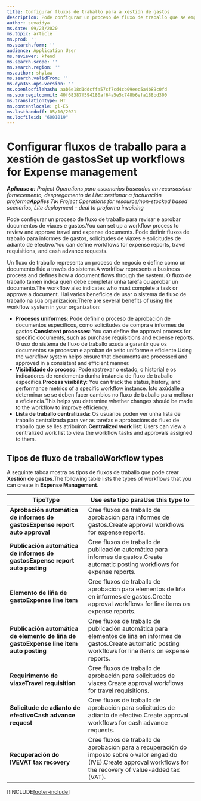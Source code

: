 ```yaml
---
title: Configurar fluxos de traballo para a xestión de gastos
description: Pode configurar un proceso de fluxo de traballo que se empregue para revisar e aprobar documentos de viaxes e gastos.
author: suvaidya
ms.date: 09/23/2020
ms.topic: article
ms.prod: ''
ms.search.form: ''
audience: Application User
ms.reviewer: kfend
ms.search.scope: ''
ms.search.region: ''
ms.author: shylaw
ms.search.validFrom: ''
ms.dyn365.ops.version: ''
ms.openlocfilehash: aab6e18d1ddcffa57cf7cd4cb09eec5a4b89c0fd
ms.sourcegitcommit: 40f68387f594180af64a5e5c748b6efa188bd300
ms.translationtype: HT
ms.contentlocale: gl-ES
ms.lasthandoff: 05/10/2021
ms.locfileid: "6001019"
---
```

# <a name="set-up-workflows-for-expense-management"></a><span data-ttu-id="fcf5a-103">Configurar fluxos de traballo para a xestión de gastos</span><span class="sxs-lookup"><span data-stu-id="fcf5a-103">Set up workflows for Expense management</span></span>

<span data-ttu-id="fcf5a-104">_**Aplícase a:** Project Operations para escenarios baseados en recursos/sen fornecemento, despregamento de Lite: xestionar a facturación proforma_</span><span class="sxs-lookup"><span data-stu-id="fcf5a-104">_**Applies To:** Project Operations for resource/non-stocked based scenarios, Lite deployment - deal to proforma invoicing_</span></span>

<span data-ttu-id="fcf5a-105">Pode configurar un proceso de fluxo de traballo para revisar e aprobar documentos de viaxes e gastos.</span><span class="sxs-lookup"><span data-stu-id="fcf5a-105">You can set up a workflow process to review and approve travel and expense documents.</span></span> <span data-ttu-id="fcf5a-106">Pode definir fluxos de traballo para informes de gastos, solicitudes de viaxes e solicitudes de adianto de efectivo.</span><span class="sxs-lookup"><span data-stu-id="fcf5a-106">You can define workflows for expense reports, travel requisitions, and cash advance requests.</span></span>

<span data-ttu-id="fcf5a-107">Un fluxo de traballo representa un proceso de negocio e define como un documento flúe a través do sistema.</span><span class="sxs-lookup"><span data-stu-id="fcf5a-107">A workflow represents a business process and defines how a document flows through the system.</span></span> <span data-ttu-id="fcf5a-108">O fluxo de traballo tamén indica quen debe completar unha tarefa ou aprobar un documento.</span><span class="sxs-lookup"><span data-stu-id="fcf5a-108">The workflow also indicates who must complete a task or approve a document.</span></span> <span data-ttu-id="fcf5a-109">Hai varios beneficios de usar o sistema de fluxo de traballo na súa organización:</span><span class="sxs-lookup"><span data-stu-id="fcf5a-109">There are several benefits of using the workflow system in your organization:</span></span>

- <span data-ttu-id="fcf5a-110">**Procesos uniformes**: Pode definir o proceso de aprobación de documentos específicos, como solicitudes de compra e informes de gastos.</span><span class="sxs-lookup"><span data-stu-id="fcf5a-110">**Consistent processes**: You can define the approval process for specific documents, such as purchase requisitions and expense reports.</span></span> <span data-ttu-id="fcf5a-111">O uso do sistema de fluxo de traballo axuda a garantir que os documentos se procesan e aproban de xeito uniforme e eficiente.</span><span class="sxs-lookup"><span data-stu-id="fcf5a-111">Using the workflow system helps ensure that documents are processed and approved in a consistent and efficient manner.</span></span>
- <span data-ttu-id="fcf5a-112">**Visibilidade do proceso**: Pode rastrexar o estado, o historial e os indicadores de rendemento dunha instancia de fluxo de traballo específica.</span><span class="sxs-lookup"><span data-stu-id="fcf5a-112">**Process visibility**: You can track the status, history, and performance metrics of a specific workflow instance.</span></span> <span data-ttu-id="fcf5a-113">Isto axúdalle a determinar se se deben facer cambios no fluxo de traballo para mellorar a eficiencia.</span><span class="sxs-lookup"><span data-stu-id="fcf5a-113">This helps you determine whether changes should be made to the workflow to improve efficiency.</span></span>
- <span data-ttu-id="fcf5a-114">**Lista de traballo centralizada**: Os usuarios poden ver unha lista de traballo centralizada para ver as tarefas e aprobacións do fluxo de traballo que se lles atribuíron.</span><span class="sxs-lookup"><span data-stu-id="fcf5a-114">**Centralized work list**: Users can view a centralized work list to view the workflow tasks and approvals assigned to them.</span></span> 

## <a name="workflow-types"></a><span data-ttu-id="fcf5a-115">Tipos de fluxo de traballo</span><span class="sxs-lookup"><span data-stu-id="fcf5a-115">Workflow types</span></span>

<span data-ttu-id="fcf5a-116">A seguinte táboa mostra os tipos de fluxos de traballo que pode crear **Xestión de gastos**.</span><span class="sxs-lookup"><span data-stu-id="fcf5a-116">The following table lists the types of workflows that you can create in **Expense Management**.</span></span>


|              <span data-ttu-id="fcf5a-117"><strong>Tipo</strong></span><span class="sxs-lookup"><span data-stu-id="fcf5a-117"><strong>Type</strong></span></span>              |                   <span data-ttu-id="fcf5a-118"><strong>Use este tipo para</strong></span><span class="sxs-lookup"><span data-stu-id="fcf5a-118"><strong>Use this type to</strong></span></span>                   |
|-------------------------------------------------|-----------------------------------------------------------------------|
|   <span data-ttu-id="fcf5a-119"><strong>Aprobación automática de informes de gastos</strong></span><span class="sxs-lookup"><span data-stu-id="fcf5a-119"><strong>Expense report auto approval</strong></span></span> |            <span data-ttu-id="fcf5a-120">Cree fluxos de traballo de aprobación para informes de gastos.</span><span class="sxs-lookup"><span data-stu-id="fcf5a-120">Create approval workflows for expense reports.</span></span>             |
|  <span data-ttu-id="fcf5a-121"><strong>Publicación automática de informes de gastos</strong></span><span class="sxs-lookup"><span data-stu-id="fcf5a-121"><strong>Expense report auto posting</strong></span></span>   |        <span data-ttu-id="fcf5a-122">Cree fluxos de traballo de publicación automática para informes de gastos.</span><span class="sxs-lookup"><span data-stu-id="fcf5a-122">Create automatic posting workflows for expense reports.</span></span>        |
|       <span data-ttu-id="fcf5a-123"><strong>Elemento de liña de gasto</strong></span><span class="sxs-lookup"><span data-stu-id="fcf5a-123"><strong>Expense line item</strong></span></span>        |     <span data-ttu-id="fcf5a-124">Cree fluxos de traballo de aprobación para elementos de liña en informes de gastos.</span><span class="sxs-lookup"><span data-stu-id="fcf5a-124">Create approval workflows for line items on expense reports.</span></span>      |
| <span data-ttu-id="fcf5a-125"><strong>Publicación automática de elemento de liña de gasto</strong></span><span class="sxs-lookup"><span data-stu-id="fcf5a-125"><strong>Expense line item auto posting</strong></span></span> | <span data-ttu-id="fcf5a-126">Cree fluxos de traballo de publicación automática para elementos de liña en informes de gastos.</span><span class="sxs-lookup"><span data-stu-id="fcf5a-126">Create automatic posting workflows for line items on expense reports.</span></span> |
|       <span data-ttu-id="fcf5a-127"><strong>Requirimento de viaxe</strong></span><span class="sxs-lookup"><span data-stu-id="fcf5a-127"><strong>Travel requisition</strong></span></span>       |          <span data-ttu-id="fcf5a-128">Cree fluxos de traballo de aprobación para solicitudes de viaxes.</span><span class="sxs-lookup"><span data-stu-id="fcf5a-128">Create approval workflows for travel requisitions.</span></span>           |
|      <span data-ttu-id="fcf5a-129"><strong>Solicitude de adianto de efectivo</strong></span><span class="sxs-lookup"><span data-stu-id="fcf5a-129"><strong>Cash advance request</strong></span></span>      |         <span data-ttu-id="fcf5a-130">Cree fluxos de traballo de aprobación para solicitudes de adianto de efectivo.</span><span class="sxs-lookup"><span data-stu-id="fcf5a-130">Create approval workflows for cash advance requests.</span></span>          |
|        <span data-ttu-id="fcf5a-131"><strong>Recuperación do IVE</strong></span><span class="sxs-lookup"><span data-stu-id="fcf5a-131"><strong>VAT tax recovery</strong></span></span>        | <span data-ttu-id="fcf5a-132">Cree fluxos de traballo de aprobación para a recuperación do imposto sobre o valor engadido (IVE).</span><span class="sxs-lookup"><span data-stu-id="fcf5a-132">Create approval workflows for the recovery of value-added tax (VAT).</span></span>  |


[!INCLUDE[footer-include](../includes/footer-banner.md)]